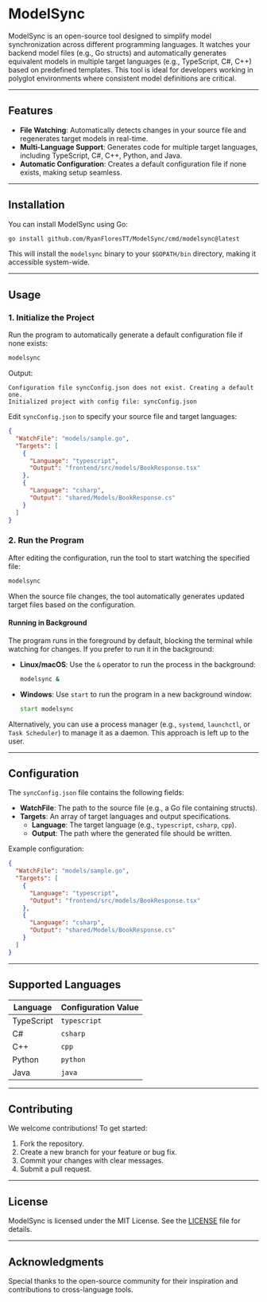 # ModelSync

ModelSync is an open-source tool designed to simplify model synchronization across different programming languages. It watches your backend model files (e.g., Go structs) and automatically generates equivalent models in multiple target languages (e.g., TypeScript, C#, C++) based on predefined templates. This tool is ideal for developers working in polyglot environments where consistent model definitions are critical.

---

## Features
- **File Watching**: Automatically detects changes in your source file and regenerates target models in real-time.
- **Multi-Language Support**: Generates code for multiple target languages, including TypeScript, C#, C++, Python, and Java.
- **Automatic Configuration**: Creates a default configuration file if none exists, making setup seamless.

---

## Installation
You can install ModelSync using Go:

```bash
go install github.com/RyanFloresTT/ModelSync/cmd/modelsync@latest
```

This will install the `modelsync` binary to your `$GOPATH/bin` directory, making it accessible system-wide.

---

## Usage

### 1. **Initialize the Project**
Run the program to automatically generate a default configuration file if none exists:

```bash
modelsync
```
Output:
```
Configuration file syncConfig.json does not exist. Creating a default one.
Initialized project with config file: syncConfig.json
```
Edit `syncConfig.json` to specify your source file and target languages:

```json
{
  "WatchFile": "models/sample.go",
  "Targets": [
    {
      "Language": "typescript",
      "Output": "frontend/src/models/BookResponse.tsx"
    },
    {
      "Language": "csharp",
      "Output": "shared/Models/BookResponse.cs"
    }
  ]
}
```

### 2. **Run the Program**
After editing the configuration, run the tool to start watching the specified file:

```bash
modelsync
```
When the source file changes, the tool automatically generates updated target files based on the configuration.

#### Running in Background
The program runs in the foreground by default, blocking the terminal while watching for changes. If you prefer to run it in the background:

- **Linux/macOS**: Use the `&` operator to run the process in the background:
  ```bash
  modelsync &
  ```
- **Windows**: Use `start` to run the program in a new background window:
  ```cmd
  start modelsync
  ```
Alternatively, you can use a process manager (e.g., `systemd`, `launchctl`, or `Task Scheduler`) to manage it as a daemon. This approach is left up to the user.

---

## Configuration
The `syncConfig.json` file contains the following fields:

- **WatchFile**: The path to the source file (e.g., a Go file containing structs).
- **Targets**: An array of target languages and output specifications.
  - **Language**: The target language (e.g., `typescript`, `csharp`, `cpp`).
  - **Output**: The path where the generated file should be written.

Example configuration:
```json
{
  "WatchFile": "models/sample.go",
  "Targets": [
    {
      "Language": "typescript",
      "Output": "frontend/src/models/BookResponse.tsx"
    },
    {
      "Language": "csharp",
      "Output": "shared/Models/BookResponse.cs"
    }
  ]
}
```

---

## Supported Languages
| Language   | Configuration Value |
|------------|----------------------|
| TypeScript | `typescript`         |
| C#         | `csharp`             |
| C++        | `cpp`                |
| Python     | `python`             |
| Java       | `java`               |

---

## Contributing
We welcome contributions! To get started:

1. Fork the repository.
2. Create a new branch for your feature or bug fix.
3. Commit your changes with clear messages.
4. Submit a pull request.

---

## License
ModelSync is licensed under the MIT License. See the [LICENSE](LICENSE) file for details.

---

## Acknowledgments
Special thanks to the open-source community for their inspiration and contributions to cross-language tools.
